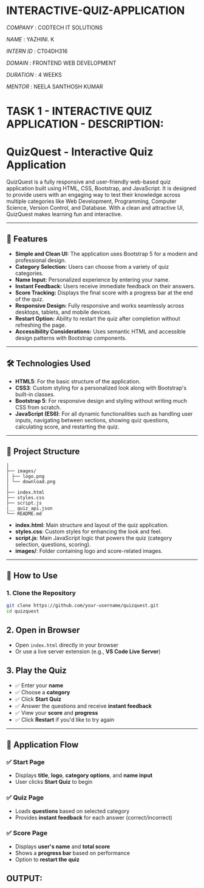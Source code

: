 # INTERACTIVE-QUIZ-APPLICATION

*COMPANY* : CODTECH IT SOLUTIONS

*NAME* : YAZHINI. K

*INTERN ID* : CT04DH316

*DOMAIN* : FRONTEND WEB DEVELOPMENT

*DURATION* : 4 WEEKS

*MENTOR* : NEELA SANTHOSH KUMAR

# TASK 1 - INTERACTIVE QUIZ APPLICATION - DESCRIPTION:

# QuizQuest - Interactive Quiz Application

QuizQuest is a fully responsive and user-friendly web-based quiz application built using HTML, CSS, Bootstrap, and JavaScript. It is designed to provide users with an engaging way to test their knowledge across multiple categories like Web Development, Programming, Computer Science, Version Control, and Database. With a clean and attractive UI, QuizQuest makes learning fun and interactive.

---

## 🎉 Features

- **Simple and Clean UI:** The application uses Bootstrap 5 for a modern and professional design.
- **Category Selection:** Users can choose from a variety of quiz categories.
- **Name Input:** Personalized experience by entering your name.
- **Instant Feedback:** Users receive immediate feedback on their answers.
- **Score Tracking:** Displays the final score with a progress bar at the end of the quiz.
- **Responsive Design:** Fully responsive and works seamlessly across desktops, tablets, and mobile devices.
- **Restart Option:** Ability to restart the quiz after completion without refreshing the page.
- **Accessibility Considerations:** Uses semantic HTML and accessible design patterns with Bootstrap components.

---

## 🛠️ Technologies Used

- **HTML5**: For the basic structure of the application.
- **CSS3**: Custom styling for a personalized look along with Bootstrap's built-in classes.
- **Bootstrap 5**: For responsive design and styling without writing much CSS from scratch.
- **JavaScript (ES6)**: For all dynamic functionalities such as handling user inputs, navigating between sections, showing quiz questions, calculating score, and restarting the quiz.

---

## 📂 Project Structure
```QuizQuest/
│
├── images/
│ ├── logo.png
│ └── download.png
│
├── index.html
├── styles.css
├── script.js
|__ quiz_api.json
└── README.md
```

- **index.html**: Main structure and layout of the quiz application.
- **styles.css**: Custom styles for enhancing the look and feel.
- **script.js**: Main JavaScript logic that powers the quiz (category selection, questions, scoring).
- **images/**: Folder containing logo and score-related images.

---

## 🚀 How to Use

### 1. Clone the Repository

```bash
git clone https://github.com/your-username/quizquest.git
cd quizquest
```
## 2. Open in Browser

- Open `index.html` directly in your browser
- Or use a live server extension (e.g., **VS Code Live Server**)

## 3. Play the Quiz

- ✅ Enter your **name**
- ✅ Choose a **category**
- ✅ Click **Start Quiz**
- ✅ Answer the questions and receive **instant feedback**
- ✅ View your **score** and **progress**
- ✅ Click **Restart** if you'd like to try again

---

## 📌 Application Flow

### ✅ Start Page
- Displays **title**, **logo**, **category options**, and **name input**
- User clicks **Start Quiz** to begin

### ✅ Quiz Page
- Loads **questions** based on selected category
- Provides **instant feedback** for each answer (correct/incorrect)

### ✅ Score Page
- Displays **user's name** and **total score**
- Shows a **progress bar** based on performance
- Option to **restart the quiz**


## OUTPUT:




